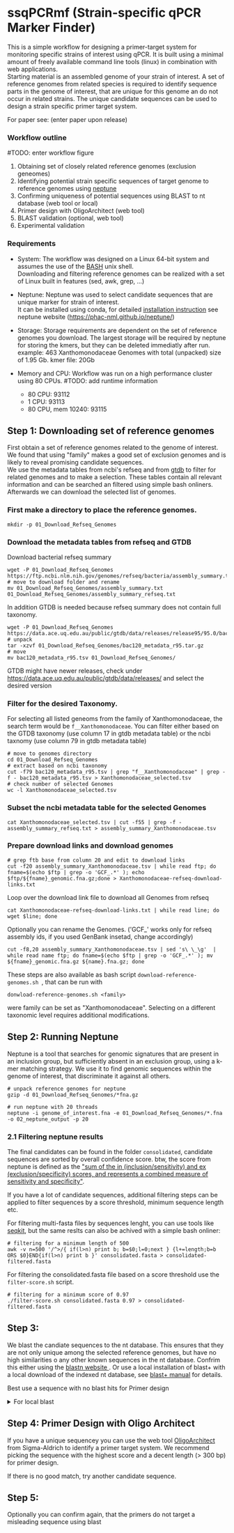 # ssqPCRmf (Strain-specific qPCR Marker Finder) 

This is a simple workflow for designing a primer-target system for monitoring specific strains of interest using qPCR. It is built using a minimal amount of freely available command line tools (linux) in combination with web applications. <br>
Starting material is an assembled genome of your strain of interest. A set of reference genomes from related species is required to identify sequence parts in the genome of interest, that are unique for this genome an do not occur in related strains. The unique candidate sequences can be used to design a strain specific primer target system.

For paper see: (enter paper upon release)

### Workflow outline

#TODO: enter workflow figure

1)	Obtaining set of closely related reference genomes (exclusion geneomes)
2)	Identifying potential strain specific sequences of target genome  to reference genomes using [neptune](https://phac-nml.github.io/neptune/)
3)	Confirming uniqueness of potential sequences using BLAST to nt database (web tool or local)
4)  Primer design with OligoArchitect (web tool)
5)  BLAST validation (optional, web tool)
6)  Experimental validation


### Requirements

- System: The workflow was designed on a Linux 64-bit system and assumes the use of the [BASH](https://en.wikipedia.org/wiki/Bash_(Unix_shell)) unix shell. <br>Downloading and filtering reference genomes can be realized with a set of Linux built in features (sed, awk, grep, ...)

- Neptune: Neptune was used to select candidate sequences that are unique marker for strain of interest. <br>It can be installed using conda, for detailed [installation instruction](https://phac-nml.github.io/neptune/install/) see neptune website (https://phac-nml.github.io/neptune/)

- Storage: Storage requirements are dependent on the set of reference genomes you download. The largest storage will be required by neptune for storing the kmers, but they can be deleted immediatly after run. <br>
    example: 463 Xanthomonodaceae Genomes with total (unpacked) size of 1.95 Gb. kmer file: 20Gb

- Memory and CPU: Workflow was run on a high performance cluster using 80 CPUs.
#TODO: add runtime information
	- 80 CPU: 93112
	- 1 CPU: 93113
	- 80 CPU, mem 10240:  93115

## Step 1: Downloading set of reference genomes
First obtain a set of reference genomes related to the genome of interest. We found that using "family" makes a good set of exclusion genomes and is likely to reveal promising candidate sequences. <br>We use the metadata tables from ncbi's refseq and from [gtdb](https://gtdb.ecogenomic.org/) to filter for related genomes and to make a selection. These tables contain all relevant information and can be searched an filtered using simple bash onliners. Afterwards we can download the selected list of genomes.


### First make a directory to place the reference genomes.

```
mkdir -p 01_Download_Refseq_Genomes
```

### Download the metadata tables from refseq and GTDB 

Download bacterial refseq summary
```
wget -P 01_Download_Refseq_Genomes https://ftp.ncbi.nlm.nih.gov/genomes/refseq/bacteria/assembly_summary.txt
# move to download folder and rename
mv 01_Download_Refseq_Genomes/assembly_summary.txt 01_Download_Refseq_Genomes/assembly_summary_refseq.txt
```

In addition GTDB is needed because refseq summary does not contain full taxonomy. 

```
wget -P 01_Download_Refseq_Genomes https://data.ace.uq.edu.au/public/gtdb/data/releases/release95/95.0/bac120_metadata_r95.tar.gz
# unpack
tar -xzvf 01_Download_Refseq_Genomes/bac120_metadata_r95.tar.gz
# move
mv bac120_metadata_r95.tsv 01_Download_Refseq_Genomes/
```
GTDB might have newer releases, check under https://data.ace.uq.edu.au/public/gtdb/data/releases/ and select the desired version
### Filter for the desired Taxonomy. 
For selecting all listed geneoms from the family of Xanthomonodaceae, the search term would be <code>f__Xanthomonodaceae</code>. You can filter either based on the GTDB taxonomy (use column 17 in gtdb metadata table) or the ncbi taxnomy (use column 79 in gtdb metadata table)
```
# move to genomes directory
cd 01_Download_Refseq_Genomes
# extract based on ncbi taxonomy
cut -f79 bac120_metadata_r95.tsv | grep "f__Xanthomonodaceae" | grep -f - bac120_metadata_r95.tsv > Xanthomonodaceae_selected.tsv
# check number of selected Genomes
wc -l Xanthomonodaceae_selected.tsv
```

### Subset the ncbi metadata table for the selected Genomes
```
cat Xanthomonodaceae_selected.tsv | cut -f55 | grep -f - assembly_summary_refseq.txt > assembly_summary_Xanthomonodaceae.tsv
```

### Prepare download links and download genomes

```
# grep ftb base from column 20 and edit to download links
cut -f20 assembly_summary_Xanthomonodaceae.tsv | while read ftp; do fname=$(echo $ftp | grep -o 'GCF_.*' ); echo $ftp/${fname}_genomic.fna.gz;done > Xanthomonodaceae-refseq-download-links.txt
```
Loop over the download link file to download all Genomes from refseq 

```
cat Xanthomonodaceae-refseq-download-links.txt | while read line; do wget $line; done
```

Optionally you can rename the Genomes. ('GCF_' works only for refseq assembly ids, if you used GenBank insetad, change accordingly)
```
cut -f8,20 assembly_summary_Xanthomonodaceae.tsv | sed 's\ \_\g'  | while read name ftp; do fname=$(echo $ftp | grep -o 'GCF_.*' ); mv ${fname}_genomic.fna.gz ${name}.fna.gz; done 
```

These steps are also available as bash script <code>download-reference-genomes.sh </code>, that can be run with

```
donwload-reference-genomes.sh <family>
```

were family can be set as "Xanthomonodaceae". Selecting on a different taxonomic level requires additional modifications.

## Step 2: Running Neptune

Neptune is a tool that searches for genomic signatures that are present in an inclusion group, but sufficiently absent in an exclusion group, using a k-mer matching strategy. We use it to find genomic sequences within the genome of interest, that discriminate it against all others. 

```
# unpack reference genomes for neptune
gzip -d 01_Download_Refseq_Genomes/*fna.gz
```

```
# run neptune with 20 threads
neptune -i genome_of_interest.fna -e 01_Download_Refseq_Genomes/*.fna -o 02_neptune_output -p 20
```



### 2.1 Filtering neptune results

The final candidates can be found in the folder <code>consolidated</code>, candidate sequences are sorted by overall confidence score. btw, the score from neptune is defined as the ["sum of the in (inclusion/sensitivity) and ex (exclusion/specificity) scores, and represents a combined measure of sensitivity and specificity"](https://phac-nml.github.io/neptune/walkthrough/). 

If you have a lot of candidate sequences, additional filtering steps can be applied to filter sequences by a score threshold, minimum sequence length etc. 

For filtering multi-fasta files by sequences lenght, you can use tools like [seqkit](https://bioinf.shenwei.me/seqkit/), but the same reslts can also be achived with a simple bash onliner:

```
# filtering for a minimum length of 500
awk -v n=500 '/^>/{ if(l>n) print b; b=$0;l=0;next } {l+=length;b=b ORS $0}END{if(l>n) print b }' consolidated.fasta > consolidated-filtered.fasta
```
For filtering the consolidated.fasta file based on a score threshold use the <code>filter-score.sh</code> script.
```
# filtering for a minimum score of 0.97
./filter-score.sh consolidated.fasta 0.97 > consolidated-filtered.fasta
```

## Step 3: 
We blast the candiate sequences to the nt database. This ensures that they are not only unique among the selected reference genomes, but have no high similarities o any other known sequences in the nt database. Confrim this either using the [blastn website ](https://blast.ncbi.nlm.nih.gov/Blast.cgi?PROGRAM=blastn&PAGE_TYPE=BlastSearch&LINK_LOC=blasthome). Or use a local installation of blast+ with a local download of the indexed nt database, see [blast+ manual](https://www.ncbi.nlm.nih.gov/books/NBK279690/) for details.

Best use a sequence with no blast hits for Primer design

<details><summary>For local blast</summary>

```
blastdb=/your/local/nt.blastdb
blastn -query consolidated.fasta \ # use consolidated-filtered.fasta if filering was applied
		-db $blastdb \
		-num_threads 4 \
		-outfmt "6 qseqid sseqid saccver sstart send sseq stitle" \
		-out blast-candidates.blastout \
		-max_target_seqs 1
```

We want to retain all sequences that have no match to the nt database. If the <code>blast-candidates.blastout</code> file is empty, then there are not matches to the db. Congratulations, you can move on to Step 4.
</details>

## Step 4: Primer Design with Oligo Architect
If you have a unique sequencey you can use the web tool [OligoArchitect](http://www.oligoarchitect.com/LoginServlet) from Sigma-Aldrich to identify a primer target system.
We recommend picking the sequence with the highest score and a decent length (> 300 bp) for primer design.

If there is no good match, try another candidate sequence.

## Step 5:
Optionally you can confirm again, that the primers do not target a misleading sequence using blast


